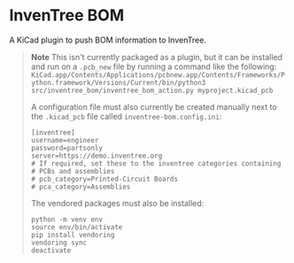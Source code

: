 # InvenTree BOM

A KiCad plugin to push BOM information to InvenTree.

> **Note**
> This isn't currently packaged as a plugin, but it can be installed and run on a `.pcb_new` file by running a command like the following: `KiCad.app/Contents/Applications/pcbnew.app/Contents/Frameworks/Python.framework/Versions/Current/bin/python3 src/inventree_bom/inventree_bom_action.py myproject.kicad_pcb`
>
> A configuration file must also currently be created manually next to the `.kicad_pcb` file called `inventree-bom.config.ini`:
>
>     [inventree]
>     username=engineer
>     password=partsonly
>     server=https://demo.inventree.org
>     # If required, set these to the inventree categories containing
>     # PCBs and assemblies
>     # pcb_category=Printed-Circuit Boards
>     # pca_category=Assemblies
>
> The vendored packages must also be installed:
>
>     python -m venv env
>     source env/bin/activate
>     pip install vendoring
>     vendoring sync
>     deactivate
>
